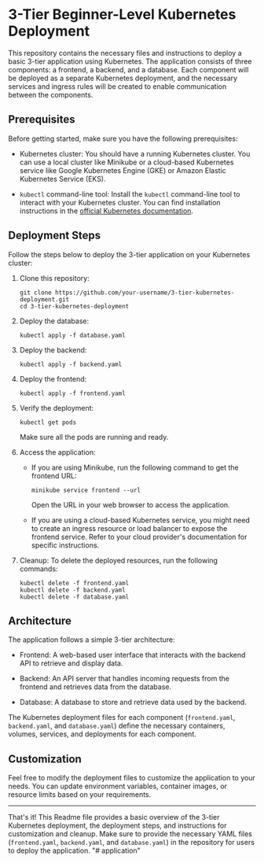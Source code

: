 # 3-Tier Beginner-Level Kubernetes Deployment

This repository contains the necessary files and instructions to deploy a basic 3-tier application using Kubernetes. The application consists of three components: a frontend, a backend, and a database. Each component will be deployed as a separate Kubernetes deployment, and the necessary services and ingress rules will be created to enable communication between the components.

## Prerequisites

Before getting started, make sure you have the following prerequisites:

- Kubernetes cluster: You should have a running Kubernetes cluster. You can use a local cluster like Minikube or a cloud-based Kubernetes service like Google Kubernetes Engine (GKE) or Amazon Elastic Kubernetes Service (EKS).

- `kubectl` command-line tool: Install the `kubectl` command-line tool to interact with your Kubernetes cluster. You can find installation instructions in the [official Kubernetes documentation](https://kubernetes.io/docs/tasks/tools/).

## Deployment Steps

Follow the steps below to deploy the 3-tier application on your Kubernetes cluster:

1. Clone this repository:
   ```
   git clone https://github.com/your-username/3-tier-kubernetes-deployment.git
   cd 3-tier-kubernetes-deployment
   ```

2. Deploy the database:
   ```
   kubectl apply -f database.yaml
   ```

3. Deploy the backend:
   ```
   kubectl apply -f backend.yaml
   ```

4. Deploy the frontend:
   ```
   kubectl apply -f frontend.yaml
   ```

5. Verify the deployment:
   ```
   kubectl get pods
   ```

   Make sure all the pods are running and ready.

6. Access the application:
   - If you are using Minikube, run the following command to get the frontend URL:
     ```
     minikube service frontend --url
     ```

     Open the URL in your web browser to access the application.

   - If you are using a cloud-based Kubernetes service, you might need to create an ingress resource or load balancer to expose the frontend service. Refer to your cloud provider's documentation for specific instructions.

7. Cleanup:
   To delete the deployed resources, run the following commands:
   ```
   kubectl delete -f frontend.yaml
   kubectl delete -f backend.yaml
   kubectl delete -f database.yaml
   ```

## Architecture

The application follows a simple 3-tier architecture:

- Frontend: A web-based user interface that interacts with the backend API to retrieve and display data.

- Backend: An API server that handles incoming requests from the frontend and retrieves data from the database.

- Database: A database to store and retrieve data used by the backend.

The Kubernetes deployment files for each component (`frontend.yaml`, `backend.yaml`, and `database.yaml`) define the necessary containers, volumes, services, and deployments for each component.

## Customization

Feel free to modify the deployment files to customize the application to your needs. You can update environment variables, container images, or resource limits based on your requirements.

---

That's it! This Readme file provides a basic overview of the 3-tier Kubernetes deployment, the deployment steps, and instructions for customization and cleanup. Make sure to provide the necessary YAML files (`frontend.yaml`, `backend.yaml`, and `database.yaml`) in the repository for users to deploy the application.
"# application" 
